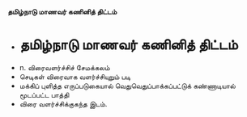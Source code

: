 **தமிழ்நாடு மாணவர் கணினித் திட்டம்**
- # தமிழ்நாடு மாணவர் கணினித் திட்டம்
- n. விரைவளர்ச்சிச் சேமக்கலம்
- செடிகள் விரைவாக வளர்ச்சியுறும் படி
- மக்கிப் புளித்த எருப்படுகையால் வெதுவெதுப்பாக்கப்பட்டுக் கண்ணாடியால் மூடப்பட்ட பாத்தி
- விரை வளர்ச்சிக்குகந்த இடம்.

